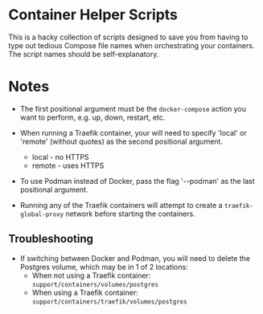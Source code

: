 # Container Helper Scripts

This is a hacky collection of scripts designed to save you from having to type out tedious Compose file names when orchestrating your containers. The script names should be self-explanatory.

# Notes

- The first positional argument must be the `docker-compose` action you want to perform, e.g. up, down, restart, etc.
- When running a Traefik container, your will need to specify 'local' or 'remote' (without quotes) as the second positional argument.
  - local - no HTTPS
  - remote - uses HTTPS
- To use Podman instead of Docker, pass the flag '--podman' as the last positional argument.

- Running any of the Traefik containers will attempt to create a `traefik-global-proxy` network before starting the containers.

## Troubleshooting

- If switching between Docker and Podman, you will need to delete the Postgres volume, which may be in 1 of 2 locations:
  - When not using a Traefik container: `support/containers/volumes/postgres`
  - When using a Traefik container: `support/containers/traefik/volumes/postgres`
